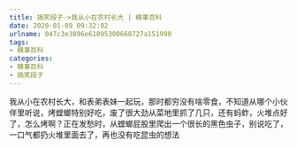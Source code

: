 ```yaml
---
title: 搞笑段子->我从小在农村长大 | 糗事百科
date: 2020-01-09 09:32:02
urlname: 047c3e3896e61095300668727a151990
tags: 
- 糗事百科
categories:
- 糗事百科
- 搞笑段子
---
```

我从小在农村长大，和表弟表妹一起玩，那时都穷没有啥零食，不知道从哪个小伙伴里听说，烤螳螂特别好吃，废了很大劲从菜地里抓了几只，还有蚂蚱，火堆点好了，怎么烤啊？正在发愁时，从螳螂屁股里爬出一个很长的黑色虫子，别说吃了，一口气都扔火堆里面去了，再也没有吃昆虫的想法


